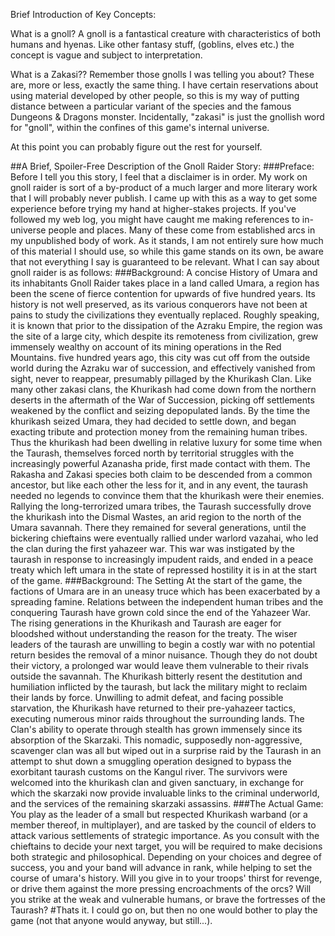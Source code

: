 Brief Introduction of Key Concepts:

What is a gnoll? 
A gnoll is a fantastical creature with characteristics of both humans and hyenas. Like other fantasy stuff, (goblins, elves etc.) the concept is vague and subject to interpretation. 

What is a Zakasi??
Remember those gnolls I was telling you about? These are, more or less, exactly the same thing. I have certain reservations about using material developed by other people, so this is my way of putting distance between a particular variant of the species and the famous Dungeons & Dragons monster. Incidentally, "zakasi" is just the gnollish word for "gnoll", within the confines of this game's internal universe.

At this point you can probably figure out the rest for yourself. 

##A Brief, Spoiler-Free Description of the Gnoll Raider Story:
###Preface:
Before I tell you this story, I feel that a disclaimer is in order. My work on gnoll raider is sort of a by-product of a much larger and more literary work that I will probably never publish. I came up with this as a way to get some experience before trying my hand at higher-stakes projects. If you've followed my web log, you might have caught me making references to in-universe people and places. Many of these come from established arcs in my unpublished body of work. As it stands, I am not entirely sure how much of this material I should use, so while this game stands on its own, be aware that not everything I say is guaranteed to be relevant. What I can say about gnoll raider is as follows:
###Background: A concise History of Umara and its inhabitants
Gnoll Raider takes place in a land called Umara, a region has been the scene of fierce contention for upwards of five hundred years. Its history is not well preserved, as its various conquerors have not been at pains to study the civilizations they eventually replaced. Roughly speaking, it is known that prior to the dissipation of the Azraku Empire, the region was the site of a large city, which despite its remoteness from civilization, grew immensely wealthy on account of its mining operations in the Red Mountains. five hundred years ago, this city was cut off from the outside world during the Azraku war of succession, and effectively vanished from sight, never to reappear, presumably pillaged by the Khurikash Clan. Like many other zakasi clans, the Khurikash had come down from the northern deserts in the aftermath of the War of Succession, picking off settlements weakened by the conflict and seizing depopulated lands. By the time the khurikash seized Umara, they had decided to settle down, and began exacting tribute and protection money from the remaining human tribes. Thus the khurikash had been dwelling in relative luxury for some time when the Taurash, themselves forced north by territorial struggles with the increasingly powerful Azanasha pride, first made contact with them. The Rakasha and Zakasi species both claim to be descended from a common ancestor, but like each other the less for it, and in any event, the taurash needed no legends to convince them that the khurikash were their enemies. Rallying the long-terrorized umara tribes, the Taurash successfully drove the khurikash into the Dismal Wastes, an arid region to the north of the Umara savannah. There they remained for several generations, until the bickering chieftains were eventually rallied under warlord vazahai, who led the clan during the first yahazeer war. This war was instigated by the taurash in response to increasingly impudent raids, and ended in a peace treaty which left umara in the state of repressed hostility it is in at the start of the game.
###Background: The Setting
At the start of the game, the factions of Umara are in an uneasy truce which has been exacerbated by a spreading famine. Relations between the independent human tribes and the conquering Taurash have grown cold since the end of the Yahazeer War. The rising generations in the Khurikash and Taurash are eager for bloodshed without understanding the reason for the treaty. The wiser leaders of the taurash are unwilling to begin a costly war with no potential return besides the removal of a minor nuisance. Though they do not doubt their victory, a prolonged war would leave them vulnerable to their rivals outside the savannah. The Khurikash bitterly resent the destitution and humiliation inflicted by the taurash, but lack the military might to reclaim their lands by force. Unwilling to admit defeat, and facing possible starvation, the Khurikash have returned to their pre-yahazeer tactics, executing numerous minor raids throughout the surrounding lands. The Clan's ability to operate through stealth has grown immensely since its absorption of the Skarzaki. This nomadic, supposedly non-aggressive, scavenger clan was all but wiped out in a surprise raid by the Taurash in an attempt to shut down a smuggling operation designed to bypass the exorbitant taurash customs on the Kangul river. The survivors were welcomed into the khurikash clan and given sanctuary, in exchange for which the skarzaki now provide invaluable links to the criminal underworld, and the services of the remaining skarzaki assassins.
###The Actual Game: 
You play as the leader of a small but respected Khurikash warband (or a member thereof, in multiplayer), and are tasked by the council of elders to attack various settlements of strategic importance. As you consult with the chieftains to decide your next target, you will be required to make decisions both strategic and philosophical. Depending on your choices and degree of success, you and your band will advance in rank, while helping to set the course of umara's history. Will you give in to your troops' thirst for revenge, or drive them against the more pressing encroachments of the orcs? Will you strike at the weak and vulnerable humans, or brave the fortresses of the Taurash?
#Thats it.
I could go on, but then no one would bother to play the game (not that anyone would anyway, but still...).
